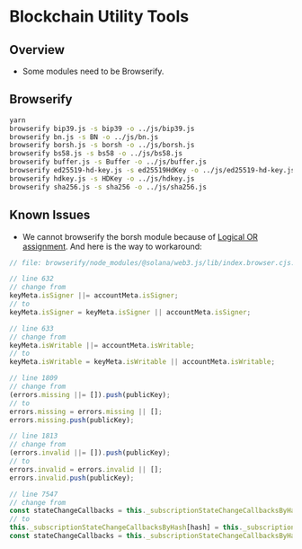 # Blockchain Utility Tools

## Overview

- Some modules need to be Browserify.

## Browserify

```sh
yarn
browserify bip39.js -s bip39 -o ../js/bip39.js
browserify bn.js -s BN -o ../js/bn.js
browserify borsh.js -s borsh -o ../js/borsh.js
browserify bs58.js -s bs58 -o ../js/bs58.js
browserify buffer.js -s Buffer -o ../js/buffer.js
browserify ed25519-hd-key.js -s ed25519HdKey -o ../js/ed25519-hd-key.js
browserify hdkey.js -s HDKey -o ../js/hdkey.js
browserify sha256.js -s sha256 -o ../js/sha256.js
```

## Known Issues

- We cannot browserify the borsh module because of [Logical OR assignment](https://developer.mozilla.org/en-US/docs/Web/JavaScript/Reference/Operators/Logical_OR_assignment). And here is the way to workaround:

```javascript
// file: browserify/node_modules/@solana/web3.js/lib/index.browser.cjs.js

// line 632
// change from
keyMeta.isSigner ||= accountMeta.isSigner;
// to
keyMeta.isSigner = keyMeta.isSigner || accountMeta.isSigner;

// line 633
// change from
keyMeta.isWritable ||= accountMeta.isWritable;
// to
keyMeta.isWritable = keyMeta.isWritable || accountMeta.isWritable;

// line 1809
// change from
(errors.missing ||= []).push(publicKey);
// to
errors.missing = errors.missing || [];
errors.missing.push(publicKey);

// line 1813
// change from
(errors.invalid ||= []).push(publicKey);
// to
errors.invalid = errors.invalid || [];
errors.invalid.push(publicKey);

// line 7547
// change from
const stateChangeCallbacks = this._subscriptionStateChangeCallbacksByHash[hash] ||= new Set();
// to
this._subscriptionStateChangeCallbacksByHash[hash] = this._subscriptionStateChangeCallbacksByHash[hash] || new Set();
const stateChangeCallbacks = this._subscriptionStateChangeCallbacksByHash[hash];
```
